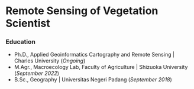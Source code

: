 # Remote Sensing of Vegetation Scientist

### Education
- Ph.D., Applied Geoinformatics Cartography and Remote Sensing | Charles University (_Ongoing_)								       		
- M.Agr., Macroecology Lab, Faculty of Agriculture	| Shizuoka University (_September 2022_)	 			        		
- B.Sc., Geography | Universitas Negeri Padang (_September 2018_)

